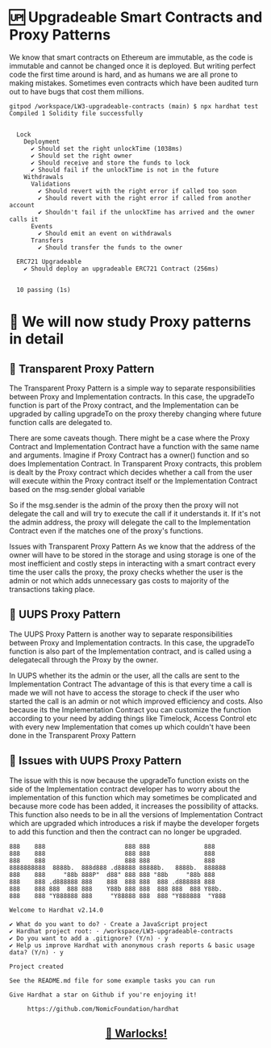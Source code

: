 # 🆙 Upgradeable Smart Contracts and Proxy Patterns

We know that smart contracts on Ethereum are immutable, as the code is immutable and cannot be changed once it is deployed. But writing perfect code the first time around is hard, and as humans we are all prone to making mistakes. Sometimes even contracts which have been audited turn out to have bugs that cost them millions.

```shell
gitpod /workspace/LW3-upgradeable-contracts (main) $ npx hardhat test
Compiled 1 Solidity file successfully


  Lock
    Deployment
      ✔ Should set the right unlockTime (1038ms)
      ✔ Should set the right owner
      ✔ Should receive and store the funds to lock
      ✔ Should fail if the unlockTime is not in the future
    Withdrawals
      Validations
        ✔ Should revert with the right error if called too soon
        ✔ Should revert with the right error if called from another account
        ✔ Shouldn't fail if the unlockTime has arrived and the owner calls it
      Events
        ✔ Should emit an event on withdrawals
      Transfers
        ✔ Should transfer the funds to the owner

  ERC721 Upgradeable
    ✔ Should deploy an upgradeable ERC721 Contract (256ms)


  10 passing (1s)
```

# 🚀 We will now study Proxy patterns in detail

## 👀 Transparent Proxy Pattern
The Transparent Proxy Pattern is a simple way to separate responsibilities between Proxy and Implementation contracts. In this case, the upgradeTo function is part of the Proxy contract, and the Implementation can be upgraded by calling upgradeTo on the proxy thereby changing where future function calls are delegated to.

There are some caveats though. There might be a case where the Proxy Contract and Implementation Contract have a function with the same name and arguments. Imagine if Proxy Contract has a owner() function and so does Implementation Contract. In Transparent Proxy contracts, this problem is dealt by the Proxy contract which decides whether a call from the user will execute within the Proxy contract itself or the Implementation Contract based on the msg.sender global variable

So if the msg.sender is the admin of the proxy then the proxy will not delegate the call and will try to execute the call if it understands it. If it's not the admin address, the proxy will delegate the call to the Implementation Contract even if the matches one of the proxy's functions.

Issues with Transparent Proxy Pattern
As we know that the address of the owner will have to be stored in the storage and using storage is one of the most inefficient and costly steps in interacting with a smart contract every time the user calls the proxy, the proxy checks whether the user is the admin or not which adds unnecessary gas costs to majority of the transactions taking place.

## 👀 UUPS Proxy Pattern
The UUPS Proxy Pattern is another way to separate responsibilities between Proxy and Implementation contracts. In this case, the upgradeTo function is also part of the Implementation contract, and is called using a delegatecall through the Proxy by the owner.

In UUPS whether its the admin or the user, all the calls are sent to the Implementation Contract The advantage of this is that every time a call is made we will not have to access the storage to check if the user who started the call is an admin or not which improved efficiency and costs. Also because its the Implementation Contract you can customize the function according to your need by adding things like Timelock, Access Control etc with every new Implementation that comes up which couldn't have been done in the Transparent Proxy Pattern

## 👀 Issues with UUPS Proxy Pattern
The issue with this is now because the upgradeTo function exists on the side of the Implementation contract developer has to worry about the implementation of this function which may sometimes be complicated and because more code has been added, it increases the possibility of attacks. This function also needs to be in all the versions of Implementation Contract which are upgraded which introduces a risk if maybe the developer forgets to add this function and then the contract can no longer be upgraded.

```shell
888    888                      888 888               888
888    888                      888 888               888
888    888                      888 888               888
8888888888  8888b.  888d888 .d88888 88888b.   8888b.  888888
888    888     "88b 888P"  d88" 888 888 "88b     "88b 888
888    888 .d888888 888    888  888 888  888 .d888888 888
888    888 888  888 888    Y88b 888 888  888 888  888 Y88b.
888    888 "Y888888 888     "Y88888 888  888 "Y888888  "Y888

Welcome to Hardhat v2.14.0

✔ What do you want to do? · Create a JavaScript project
✔ Hardhat project root: · /workspace/LW3-upgradeable-contracts
✔ Do you want to add a .gitignore? (Y/n) · y
✔ Help us improve Hardhat with anonymous crash reports & basic usage data? (Y/n) · y

Project created

See the README.md file for some example tasks you can run

Give Hardhat a star on Github if you're enjoying it!

     https://github.com/NomicFoundation/hardhat

```

## <p align="center">[🤖 Warlocks!](http://warlocks.netlify.app)
